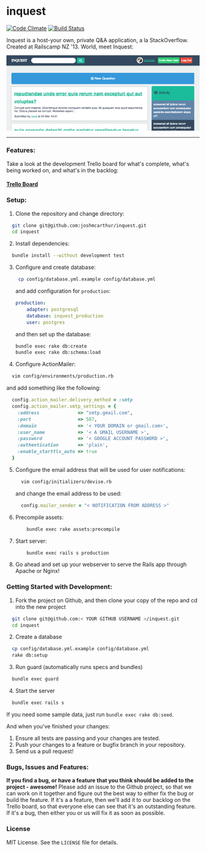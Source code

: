 # inquest

[![Code Climate](https://codeclimate.com/github/joshmcarthur/inquest.png)](https://codeclimate.com/github/joshmcarthur/inquest) [![Build Status](https://travis-ci.org/joshmcarthur/inquest.png)](https://travis-ci.org/joshmcarthur/inquest)


Inquest is a host-your own, private Q&A application, a la StackOverflow. Created at Railscamp NZ '13. World, meet Inquest:


![This is Inquest](doc/preview.png)

---

### Features:

Take a look at the development Trello board for what's complete, what's being worked on, and what's in the backlog:

#### [Trello Board](https://trello.com/board/inquest-development/514f7c67000aa67f660056d8)

### Setup:

1. Clone the repository and change directory:
  ``` bash
    git clone git@github.com:joshmcarthur/inquest.git
    cd inquest
  ```
2. Install dependencies:
  ``` bash
    bundle install --without development test
  ```
3. Configure and create database:
	``` bash
	 cp config/database.yml.example config/database.yml
	```
	
	and add configuration for `production`:
	
	``` yaml
	production:
  		adapter: postgresql
		database: inquest_production
		user: postgres
	```
	
	and then set up the database:
	
	``` bash
	bundle exec rake db:create
	bundle exec rake db:schema:load
	```
  
4. Configure ActionMailer:
  ``` bash
    vim config/environments/production.rb
  ```
  
  and add something like the following:
  ``` ruby
  	config.action_mailer.delivery_method = :smtp
	config.action_mailer.smtp_settings = {
	  :address              => "smtp.gmail.com",
	  :port                 => 587,
 	  :domain               => '< YOUR DOMAIN or gmail.com>',
	  :user_name            => '< A GMAIL USERNAME >',
	  :password             => '< GOOGLE ACCOUNT PASSWORD >',
	  :authentication       => 'plain',
	  :enable_starttls_auto => true  
	}
  ```
  
5. Configure the email address that will be used for user notifications:
	``` bash
	  vim config/initializers/devise.rb
	```
	
	and change the email address to be used:
	``` ruby
	  config.mailer_sender = "< NOTIFICATION FROM ADDRESS >"
	```
	
6. Precompile assets:
	``` bash
		bundle exec rake assets:precompile
	```
	
7. Start server:
	``` bash
		bundle exec rails s production
	```

8. Go ahead and set up your webserver to serve the Rails app through Apache or Nginx!

### Getting Started with Development:


1. Fork the project on Github, and then clone your copy of the repo and cd into the new project
  ``` bash
    git clone git@github.com:< YOUR GITHUB USERNAME >/inquest.git
    cd inquest
  ```

2. Create a database
  ``` bash
    cp config/database.yml.example config/database.yml
    rake db:setup
  ```

3. Run guard (automatically runs specs and bundles)
  ``` bash
    bundle exec guard
  ```
  
4. Start the server
  ``` bash
    bundle exec rails s 
  ```
  
If you need some sample data, just run `bundle exec rake db:seed`.
 
And when you've finished your changes:

1. Ensure all tests are passing and your changes are tested.
2. Push your changes to a feature or bugfix branch in your repository.
3. Send us a pull request!
  
### Bugs, Issues and Features:

**If you find a bug, or have a feature that you think should be added to the project - awesome!** Please add an issue to the Github project, so that we can work on it together and figure out the best way to either fix the bug or build the feature. If it's a a feature, then we'll add it to our backlog on the Trello board, so that everyone else can see that it's an outstanding feature. If it's a bug, then either you or us will fix it as soon as possible.

### License

MIT License. See the `LICENSE` file for details.

